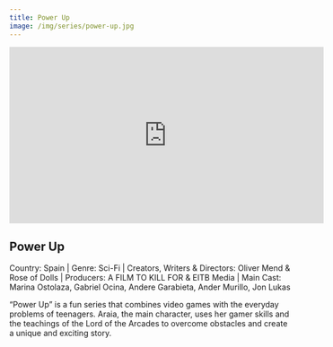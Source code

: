 ```yaml
---
title: Power Up 
image: /img/series/power-up.jpg
---
```

<iframe width="560" height="315" src="https://player.vimeo.com/video/1025125850?h=7f3c3bc2c3&amp;badge=0&amp;autopause=0&amp;player_id=0&amp;app_id=58479" frameborder="0" allow="accelerometer; autoplay; encrypted-media; gyroscope; picture-in-picture" allowfullscreen></iframe>

## Power Up  
Country: Spain | Genre: Sci-Fi | Creators, Writers & Directors: Oliver Mend & Rose of Dolls | Producers: A FILM TO KILL FOR & EITB Media | Main Cast: Marina Ostolaza, Gabriel Ocina, Andere Garabieta, Ander Murillo, Jon Lukas

“Power Up” is a fun series that combines video games with the everyday problems of teenagers. Araia, the main character, uses her gamer skills and the teachings of the Lord of the Arcades to overcome obstacles and create a unique and exciting story.
